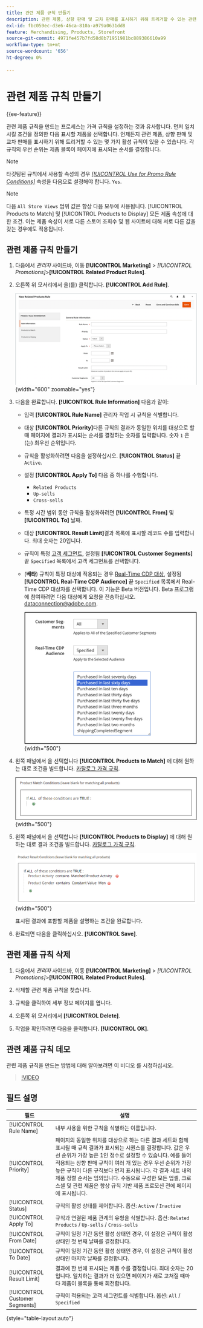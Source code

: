 ```yaml
---
title: 관련 제품 규칙 만들기
description: 관련 제품, 상향 판매 및 교차 판매를 표시하기 위해 트리거할 수 있는 관련 제품 규칙을 만드는 방법을 알아봅니다.
exl-id: fbc059ec-d3e6-46ca-810a-a979a0631dd8
feature: Merchandising, Products, Storefront
source-git-commit: 4971fe457b7fd58d8b71951981bc889386610a99
workflow-type: tm+mt
source-wordcount: '656'
ht-degree: 0%

---
```


# 관련 제품 규칙 만들기

{{ee-feature}}

관련 제품 규칙을 만드는 프로세스는 가격 규칙을 설정하는 것과 유사합니다. 먼저 일치시킬 조건을 정의한 다음 표시할 제품을 선택합니다. 언제든지 관련 제품, 상향 판매 및 교차 판매를 표시하기 위해 트리거할 수 있는 몇 가지 활성 규칙이 있을 수 있습니다. 각 규칙의 우선 순위는 제품 블록이 페이지에 표시되는 순서를 결정합니다.

>[!NOTE]
>
>타깃팅된 규칙에서 사용할 속성의 경우 [_[!UICONTROL Use for Promo Rule Conditions]_](../catalog/product-attributes.md) 속성을 다음으로 설정해야 합니다. `Yes`.

>[!NOTE]
>
>다음 `All Store Views` 범위 값은 항상 다음 모두에 사용됩니다. [!UICONTROL Products to Match] 및 [!UICONTROL Products to Display] 모든 제품 속성에 대한 조건. 이는 제품 속성이 서로 다른 스토어 조회수 및 웹 사이트에 대해 서로 다른 값을 갖는 경우에도 적용됩니다.

## 관련 제품 규칙 만들기

1. 다음에서 _관리자_ 사이드바, 이동 **[!UICONTROL Marketing]** > _[!UICONTROL Promotions]_>**[!UICONTROL Related Product Rules]**.

1. 오른쪽 위 모서리에서 을(를) 클릭합니다. **[!UICONTROL Add Rule]**.

   ![관련 제품 규칙 - 정보](./assets/catalog-related-products-rule-information.png){width="600" zoomable="yes"}

1. 다음을 완료합니다. **[!UICONTROL Rule Information]** 다음과 같이:

   - 입력 **[!UICONTROL Rule Name]** 관리자 작업 시 규칙을 식별합니다.

   - 대상 **[!UICONTROL Priority]**&#x200B;다른 규칙의 결과가 동일한 위치를 대상으로 할 때 페이지에 결과가 표시되는 순서를 결정하는 숫자를 입력합니다. 숫자 `1` 은(는) 최우선 순위입니다.

   - 규칙을 활성화하려면 다음을 설정하십시오. **[!UICONTROL Status]** 끝 `Active`.

   - 설정 **[!UICONTROL Apply To]** 다음 중 하나를 수행합니다.

      - `Related Products`
      - `Up-sells`
      - `Cross-sells`

   - 특정 시간 범위 동안 규칙을 활성화하려면 **[!UICONTROL From]** 및 **[!UICONTROL To]** 날짜.

   - 대상 **[!UICONTROL Result Limit]**&#x200B;결과 목록에 표시할 레코드 수를 입력합니다. 최대 숫자는 20입니다.

   - 규칙이 특정 [고객 세그먼트](../customers/customer-segments.md), 설정됨 **[!UICONTROL Customer Segments]** 끝 `Specified` 목록에서 고객 세그먼트를 선택합니다.

   - (**베타**) 규칙이 특정 대상에 적용되는 경우 [Real-Time CDP 대상](../customers/audience-activation.md), 설정됨 **[!UICONTROL Real-Time CDP Audience]** 끝 `Specified` 목록에서 Real-Time CDP 대상자를 선택합니다. 이 기능은 Beta 버전입니다. Beta 프로그램에 참여하려면 다음 대상에게 요청을 전송하십시오. [dataconnection@adobe.com](mailto:dataconnection@adobe.com).

     ![관련 제품 규칙 - Real-Time CDP 대상](./assets/rtcdp-related-products.png){width="500"}

1. 왼쪽 패널에서 을 선택합니다 **[!UICONTROL Products to Match]** 에 대해 원하는 대로 조건을 빌드합니다. [카탈로그 가격 규칙](price-rules-catalog.md).

   ![관련 제품 규칙 - 일치하는 제품](./assets/catalog-related-products-match.png){width="500"}

1. 왼쪽 패널에서 을 선택합니다 **[!UICONTROL Products to Display]** 에 대해 원하는 대로 결과 조건을 빌드합니다. [카탈로그 가격 규칙](price-rules-catalog.md).

   ![관련 제품 규칙 - 표시할 제품](./assets/catalog-related-products-to-display.png){width="500"}

   표시된 결과에 포함할 제품을 설명하는 조건을 완료합니다.

1. 완료되면 다음을 클릭하십시오. **[!UICONTROL Save]**.

## 관련 제품 규칙 삭제

1. 다음에서 _관리자_ 사이드바, 이동 **[!UICONTROL Marketing]** > _[!UICONTROL Promotions]_>**[!UICONTROL Related Product Rules]**.

1. 삭제할 관련 제품 규칙을 찾습니다.

1. 규칙을 클릭하여 세부 정보 페이지를 엽니다.

1. 오른쪽 위 모서리에서 **[!UICONTROL Delete]**.

1. 작업을 확인하려면 다음을 클릭합니다. **[!UICONTROL OK]**.

## 관련 제품 규칙 데모

관련 제품 규칙을 만드는 방법에 대해 알아보려면 이 비디오 를 시청하십시오.

>[!VIDEO](https://video.tv.adobe.com/v/343837?quality=12&learn=on)

## 필드 설명

| 필드 | 설명 |
|--- |--- |
| [!UICONTROL Rule Name] | 내부 사용을 위한 규칙을 식별하는 이름입니다. |
| [!UICONTROL Priority] | 페이지의 동일한 위치를 대상으로 하는 다른 결과 세트와 함께 표시될 때 규칙 결과가 표시되는 시퀀스를 결정합니다. 값은 우선 순위가 가장 높은 1인 정수로 설정할 수 있습니다. 예를 들어 적용되는 상향 판매 규칙이 여러 개 있는 경우 우선 순위가 가장 높은 규칙이 다른 규칙보다 먼저 표시됩니다. 각 결과 세트 내의 제품 정렬 순서는 임의입니다. 수동으로 구성한 모든 업셀, 크로스셀 및 관련 제품은 항상 규칙 기반 제품 프로모션 전에 페이지에 표시됩니다. |
| [!UICONTROL Status] | 규칙의 활성 상태를 제어합니다. 옵션: `Active` / `Inactive` |
| [!UICONTROL Apply To] | 규칙과 연결된 제품 관계의 유형을 식별합니다. 옵션: `Related Products` / `Up-sells` / `Cross-sells` |
| [!UICONTROL From Date] | 규칙이 일정 기간 동안 활성 상태인 경우, 이 설정은 규칙이 활성 상태인 첫 번째 날짜를 결정합니다. |
| [!UICONTROL To Date] | 규칙이 일정 기간 동안 활성 상태인 경우, 이 설정은 규칙이 활성 상태인 마지막 날짜를 결정합니다. |
| [!UICONTROL Result Limit] | 결과에 한 번에 표시되는 제품 수를 결정합니다. 최대 숫자는 20입니다. 일치하는 결과가 더 있으면 페이지가 새로 고쳐질 때마다 제품이 블록을 통해 회전합니다. |
| [!UICONTROL Customer Segments] | 규칙이 적용되는 고객 세그먼트를 식별합니다. 옵션: `All` / `Specified` |

{style="table-layout:auto"}
